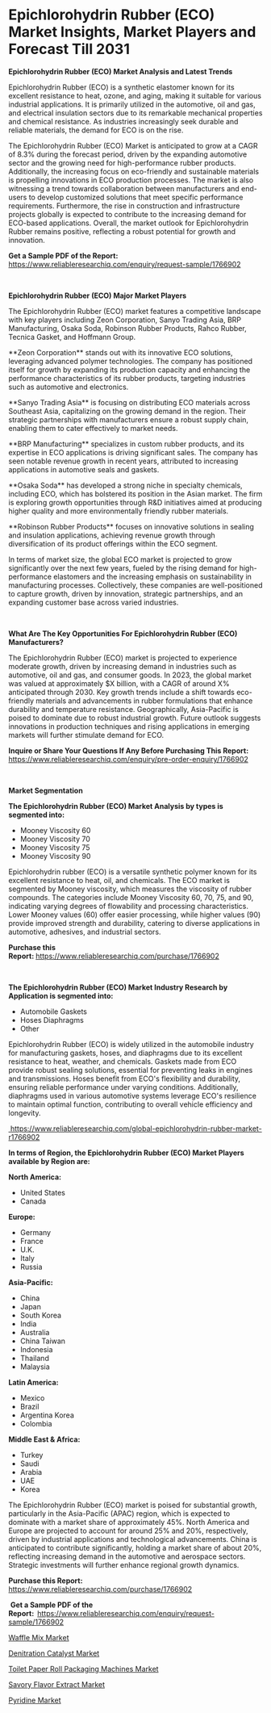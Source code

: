 <p><h1>Epichlorohydrin Rubber (ECO) Market Insights, Market Players and Forecast Till 2031</h1></p><p><strong>Epichlorohydrin Rubber (ECO) Market Analysis and Latest Trends</strong></p>
<p><p>Epichlorohydrin Rubber (ECO) is a synthetic elastomer known for its excellent resistance to heat, ozone, and aging, making it suitable for various industrial applications. It is primarily utilized in the automotive, oil and gas, and electrical insulation sectors due to its remarkable mechanical properties and chemical resistance. As industries increasingly seek durable and reliable materials, the demand for ECO is on the rise.</p><p>The Epichlorohydrin Rubber (ECO) Market is anticipated to grow at a CAGR of 8.3% during the forecast period, driven by the expanding automotive sector and the growing need for high-performance rubber products. Additionally, the increasing focus on eco-friendly and sustainable materials is propelling innovations in ECO production processes. The market is also witnessing a trend towards collaboration between manufacturers and end-users to develop customized solutions that meet specific performance requirements. Furthermore, the rise in construction and infrastructure projects globally is expected to contribute to the increasing demand for ECO-based applications. Overall, the market outlook for Epichlorohydrin Rubber remains positive, reflecting a robust potential for growth and innovation.</p></p>
<p><strong>Get a Sample PDF of the Report:&nbsp;</strong> <a href="https://www.reliableresearchiq.com/enquiry/request-sample/1766902?utm_campaign=1136&utm_medium=2&utm_source=Github&utm_content=ia&utm_term=09102024&utm_id=epichlorohydrin-rubber-eco">https://www.reliableresearchiq.com/enquiry/request-sample/1766902</a></p>
<p>&nbsp;</p>
<p><strong>Epichlorohydrin Rubber (ECO) Major Market Players</strong></p>
<p><p>The Epichlorohydrin Rubber (ECO) market features a competitive landscape with key players including Zeon Corporation, Sanyo Trading Asia, BRP Manufacturing, Osaka Soda, Robinson Rubber Products, Rahco Rubber, Tecnica Gasket, and Hoffmann Group. </p><p>**Zeon Corporation** stands out with its innovative ECO solutions, leveraging advanced polymer technologies. The company has positioned itself for growth by expanding its production capacity and enhancing the performance characteristics of its rubber products, targeting industries such as automotive and electronics. </p><p>**Sanyo Trading Asia** is focusing on distributing ECO materials across Southeast Asia, capitalizing on the growing demand in the region. Their strategic partnerships with manufacturers ensure a robust supply chain, enabling them to cater effectively to market needs.</p><p>**BRP Manufacturing** specializes in custom rubber products, and its expertise in ECO applications is driving significant sales. The company has seen notable revenue growth in recent years, attributed to increasing applications in automotive seals and gaskets. </p><p>**Osaka Soda** has developed a strong niche in specialty chemicals, including ECO, which has bolstered its position in the Asian market. The firm is exploring growth opportunities through R&D initiatives aimed at producing higher quality and more environmentally friendly rubber materials.</p><p>**Robinson Rubber Products** focuses on innovative solutions in sealing and insulation applications, achieving revenue growth through diversification of its product offerings within the ECO segment.</p><p>In terms of market size, the global ECO market is projected to grow significantly over the next few years, fueled by the rising demand for high-performance elastomers and the increasing emphasis on sustainability in manufacturing processes. Collectively, these companies are well-positioned to capture growth, driven by innovation, strategic partnerships, and an expanding customer base across varied industries.</p></p>
<p>&nbsp;</p>
<p><strong>What Are The Key Opportunities For Epichlorohydrin Rubber (ECO) Manufacturers?</strong></p>
<p><p>The Epichlorohydrin Rubber (ECO) market is projected to experience moderate growth, driven by increasing demand in industries such as automotive, oil and gas, and consumer goods. In 2023, the global market was valued at approximately $X billion, with a CAGR of around X% anticipated through 2030. Key growth trends include a shift towards eco-friendly materials and advancements in rubber formulations that enhance durability and temperature resistance. Geographically, Asia-Pacific is poised to dominate due to robust industrial growth. Future outlook suggests innovations in production techniques and rising applications in emerging markets will further stimulate demand for ECO.</p></p>
<p><strong>Inquire or Share Your Questions If Any Before Purchasing This Report:</strong> <a href="https://www.reliableresearchiq.com/enquiry/pre-order-enquiry/1766902?utm_campaign=1136&utm_medium=2&utm_source=Github&utm_content=ia&utm_term=09102024&utm_id=epichlorohydrin-rubber-eco">https://www.reliableresearchiq.com/enquiry/pre-order-enquiry/1766902</a></p>
<p>&nbsp;</p>
<p><strong>Market Segmentation</strong></p>
<p><strong>The Epichlorohydrin Rubber (ECO) Market Analysis by types is segmented into:</strong></p>
<p><ul><li>Mooney Viscosity 60</li><li>Mooney Viscosity 70</li><li>Mooney Viscosity 75</li><li>Mooney Viscosity 90</li></ul></p>
<p><p>Epichlorohydrin rubber (ECO) is a versatile synthetic polymer known for its excellent resistance to heat, oil, and chemicals. The ECO market is segmented by Mooney viscosity, which measures the viscosity of rubber compounds. The categories include Mooney Viscosity 60, 70, 75, and 90, indicating varying degrees of flowability and processing characteristics. Lower Mooney values (60) offer easier processing, while higher values (90) provide improved strength and durability, catering to diverse applications in automotive, adhesives, and industrial sectors.</p></p>
<p><strong>Purchase this Report:&nbsp;</strong><a href="https://www.reliableresearchiq.com/purchase/1766902?utm_campaign=1136&utm_medium=2&utm_source=Github&utm_content=ia&utm_term=09102024&utm_id=epichlorohydrin-rubber-eco">https://www.reliableresearchiq.com/purchase/1766902</a></p>
<p>&nbsp;</p>
<p><strong>The Epichlorohydrin Rubber (ECO) Market Industry Research by Application is segmented into:</strong></p>
<p><ul><li>Automobile Gaskets</li><li>Hoses Diaphragms</li><li>Other</li></ul></p>
<p><p>Epichlorohydrin Rubber (ECO) is widely utilized in the automobile industry for manufacturing gaskets, hoses, and diaphragms due to its excellent resistance to heat, weather, and chemicals. Gaskets made from ECO provide robust sealing solutions, essential for preventing leaks in engines and transmissions. Hoses benefit from ECO's flexibility and durability, ensuring reliable performance under varying conditions. Additionally, diaphragms used in various automotive systems leverage ECO's resilience to maintain optimal function, contributing to overall vehicle efficiency and longevity.</p></p>
<p><a href="https://www.reliableresearchiq.com/global-epichlorohydrin-rubber-market-r1766902?utm_campaign=1136&utm_medium=2&utm_source=Github&utm_content=ia&utm_term=09102024&utm_id=epichlorohydrin-rubber-eco">&nbsp;https://www.reliableresearchiq.com/global-epichlorohydrin-rubber-market-r1766902</a></p>
<p><strong>In terms of Region, the Epichlorohydrin Rubber (ECO) Market Players available by Region are:</strong></p>
<p>
    <p> <strong> North America: </strong>
        <ul>
            <li>United States</li>
            <li>Canada</li>
        </ul>
        </p> 
    <p> <strong> Europe: </strong>
        <ul>
            <li>Germany</li>
            <li>France</li>
            <li>U.K.</li>
            <li>Italy</li>
            <li>Russia</li>
        </ul>
        </p> 
    <p> <strong> Asia-Pacific: </strong>
        <ul>
            <li>China</li>
            <li>Japan</li>
            <li>South Korea</li>
            <li>India</li>
            <li>Australia</li>
            <li>China Taiwan</li>
            <li>Indonesia</li>
            <li>Thailand</li>
            <li>Malaysia</li>
        </ul>
        </p> 
    <p> <strong> Latin America: </strong>
        <ul>
            <li>Mexico</li>
            <li>Brazil</li>
            <li>Argentina Korea</li>
            <li>Colombia</li>
        </ul>
        </p> 
    <p> <strong> Middle East & Africa: </strong>
        <ul>
            <li>Turkey</li>
            <li>Saudi</li>
            <li>Arabia</li>
            <li>UAE</li>
            <li>Korea</li>
        </ul>
    </p>
    </p>
<p><p>The Epichlorohydrin Rubber (ECO) market is poised for substantial growth, particularly in the Asia-Pacific (APAC) region, which is expected to dominate with a market share of approximately 45%. North America and Europe are projected to account for around 25% and 20%, respectively, driven by industrial applications and technological advancements. China is anticipated to contribute significantly, holding a market share of about 20%, reflecting increasing demand in the automotive and aerospace sectors. Strategic investments will further enhance regional growth dynamics.</p></p>
<p><strong>Purchase this Report: </strong><a href="https://www.reliableresearchiq.com/purchase/1766902?utm_campaign=1136&utm_medium=2&utm_source=Github&utm_content=ia&utm_term=09102024&utm_id=epichlorohydrin-rubber-eco">https://www.reliableresearchiq.com/purchase/1766902</a></p>
<p>&nbsp;<strong>Get a Sample PDF of the Report:&nbsp;&nbsp;</strong><a href="https://www.reliableresearchiq.com/enquiry/request-sample/1766902?utm_campaign=1136&utm_medium=2&utm_source=Github&utm_content=ia&utm_term=09102024&utm_id=epichlorohydrin-rubber-eco">https://www.reliableresearchiq.com/enquiry/request-sample/1766902</a></p>
<p><strong></strong></p>
<p><p><a href="https://issuu.com/reportprime-2/docs/waffle-mix-market-size-2030.pptx_84d820fe16234a?utm_campaign=1136&utm_medium=2&utm_source=Github&utm_content=ia&utm_term=09102024&utm_id=epichlorohydrin-rubber-eco">Waffle Mix Market</a></p><p><a href="https://www.linkedin.com/pulse/denitration-catalyst-market-evolution-future-outlook-gfgie?utm_campaign=1136&utm_medium=2&utm_source=Github&utm_content=ia&utm_term=09102024&utm_id=epichlorohydrin-rubber-eco">Denitration Catalyst Market</a></p><p><a href="https://github.com/vangoyalg8/Market-Research-Report-List-1/blob/main/toilet-paper-roll-packaging-machines-market.md?utm_campaign=1136&utm_medium=2&utm_source=Github&utm_content=ia&utm_term=09102024&utm_id=epichlorohydrin-rubber-eco">Toilet Paper Roll Packaging Machines Market</a></p><p><a href="https://github.com/greggdurhan6d03/Market-Research-Report-List-1/blob/main/savory-flavor-extract-market.md?utm_campaign=1136&utm_medium=2&utm_source=Github&utm_content=ia&utm_term=09102024&utm_id=epichlorohydrin-rubber-eco">Savory Flavor Extract Market</a></p><p><a href="https://www.linkedin.com/pulse/pyridine-market-size-share-analysis-growth-trends-forecasts-6kd3e?utm_campaign=1136&utm_medium=2&utm_source=Github&utm_content=ia&utm_term=09102024&utm_id=epichlorohydrin-rubber-eco">Pyridine Market</a></p></p>